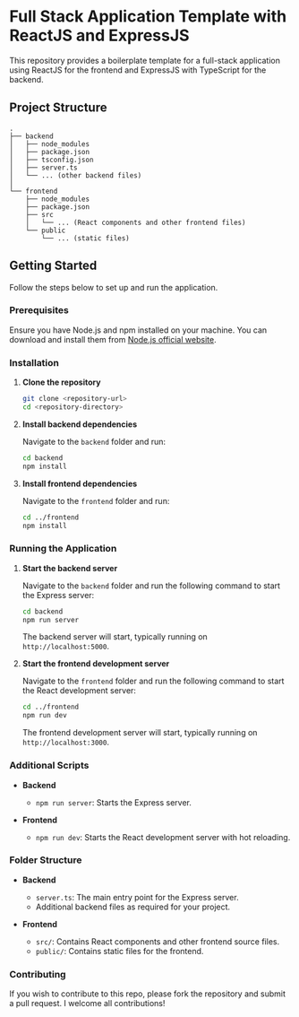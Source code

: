 # Full Stack Application Template with ReactJS and ExpressJS

This repository provides a boilerplate template for a full-stack application using ReactJS for the frontend and ExpressJS with TypeScript for the backend.

## Project Structure

```
.
├── backend
│   ├── node_modules
│   ├── package.json
│   ├── tsconfig.json
│   ├── server.ts
│   └── ... (other backend files)
│
└── frontend
    ├── node_modules
    ├── package.json
    ├── src
    │   └── ... (React components and other frontend files)
    └── public
        └── ... (static files)
```

## Getting Started

Follow the steps below to set up and run the application.

### Prerequisites

Ensure you have Node.js and npm installed on your machine. You can download and install them from [Node.js official website](https://nodejs.org/).

### Installation

1. **Clone the repository**

   ```sh
   git clone <repository-url>
   cd <repository-directory>
   ```

2. **Install backend dependencies**

   Navigate to the `backend` folder and run:

   ```sh
   cd backend
   npm install
   ```

3. **Install frontend dependencies**

   Navigate to the `frontend` folder and run:

   ```sh
   cd ../frontend
   npm install
   ```

### Running the Application

1. **Start the backend server**

   Navigate to the `backend` folder and run the following command to start the Express server:

   ```sh
   cd backend
   npm run server
   ```

   The backend server will start, typically running on `http://localhost:5000`.

2. **Start the frontend development server**

   Navigate to the `frontend` folder and run the following command to start the React development server:

   ```sh
   cd ../frontend
   npm run dev
   ```

   The frontend development server will start, typically running on `http://localhost:3000`.

### Additional Scripts

- **Backend**

  - `npm run server`: Starts the Express server.

- **Frontend**

  - `npm run dev`: Starts the React development server with hot reloading.

### Folder Structure

- **Backend**
  - `server.ts`: The main entry point for the Express server.
  - Additional backend files as required for your project.

- **Frontend**
  - `src/`: Contains React components and other frontend source files.
  - `public/`: Contains static files for the frontend.

### Contributing

If you wish to contribute to this repo, please fork the repository and submit a pull request. I welcome all contributions!

